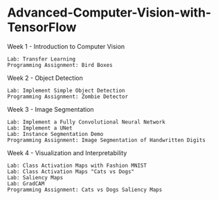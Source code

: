 # Advanced-Computer-Vision-with-TensorFlow
Week 1 - Introduction to Computer Vision

    Lab: Transfer Learning
    Programming Assignment: Bird Boxes

Week 2 - Object Detection

    Lab: Implement Simple Object Detection
    Programming Assignment: Zombie Detector

Week 3 - Image Segmentation

    Lab: Implement a Fully Convolutional Neural Network
    Lab: Implement a UNet
    Lab: Instance Segmentation Demo
    Programming Assignment: Image Segmentation of Handwritten Digits

Week 4 - Visualization and Interpretability

    Lab: Class Activation Maps with Fashion MNIST
    Lab: Class Activation Maps "Cats vs Dogs"
    Lab: Saliency Maps
    Lab: GradCAM
    Programming Assignment: Cats vs Dogs Saliency Maps
